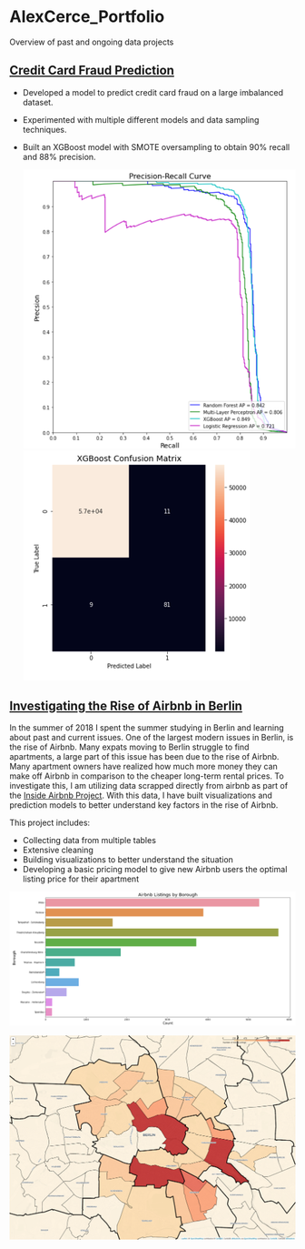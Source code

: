 # AlexCerce_Portfolio
Overview of past and ongoing data projects

## [Credit Card Fraud Prediction](https://github.com/alexcerce/CreditCardFraud)
* Developed a model to predict credit card fraud on a large imbalanced dataset.
* Experimented with multiple different models and data sampling techniques.
* Built an XGBoost model with SMOTE oversampling to obtain 90% recall and 88% precision.
  
  <p float="left">
  <img src="https://github.com/alexcerce/AlexCerce_Portfolio/blob/main/images/PR.PNG" width="500" />
  <img src="https://github.com/alexcerce/AlexCerce_Portfolio/blob/main/images/XGBoost_ConfusionMatrix.PNG" width="400" />
</p>

## [Investigating the Rise of Airbnb in Berlin](https://github.com/alexcerce/Berlin_Airbnb)
  In the summer of 2018 I spent the summer studying in Berlin and learning about past and current issues.
  One of the largest modern issues in Berlin, is the rise of Airbnb. Many expats moving to Berlin struggle
  to find apartments, a large part of this issue has been due to the rise of Airbnb. Many apartment owners have realized
  how much more money they can make off Airbnb in comparison to the cheaper long-term rental prices.
  To investigate this, I am utilizing data scrapped directly from airbnb as part of the [Inside Airbnb Project](http://insideairbnb.com/get-the-data.html).
  With this data, I have built visualizations and prediction models to better understand key factors
  in the rise of Airbnb.
  
  This project includes:
  * Collecting data from multiple tables
  * Extensive cleaning
  * Building visualizations to better understand the situation
  * Developing a basic pricing model to give new Airbnb users the optimal listing price for their apartment
  
  ![](https://github.com/alexcerce/AlexCerce_Portfolio/blob/main/images/Airbnbcountplot.PNG)
  
  ![](https://github.com/alexcerce/AlexCerce_Portfolio/blob/main/images/AirbnbFolium_Capture1.PNG)
